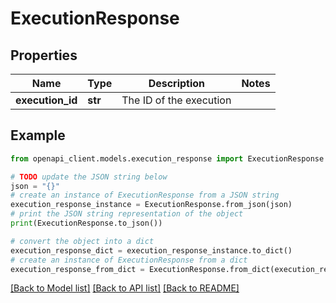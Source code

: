 # ExecutionResponse


## Properties

Name | Type | Description | Notes
------------ | ------------- | ------------- | -------------
**execution_id** | **str** | The ID of the execution | 

## Example

```python
from openapi_client.models.execution_response import ExecutionResponse

# TODO update the JSON string below
json = "{}"
# create an instance of ExecutionResponse from a JSON string
execution_response_instance = ExecutionResponse.from_json(json)
# print the JSON string representation of the object
print(ExecutionResponse.to_json())

# convert the object into a dict
execution_response_dict = execution_response_instance.to_dict()
# create an instance of ExecutionResponse from a dict
execution_response_from_dict = ExecutionResponse.from_dict(execution_response_dict)
```
[[Back to Model list]](../README.md#documentation-for-models) [[Back to API list]](../README.md#documentation-for-api-endpoints) [[Back to README]](../README.md)


